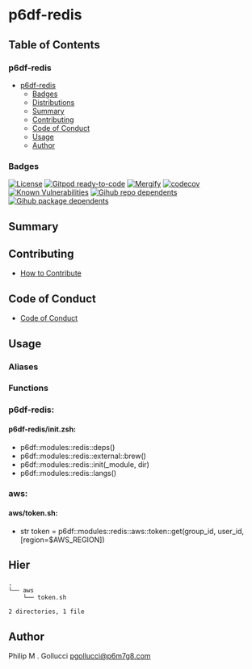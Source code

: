 # p6df-redis

## Table of Contents


### p6df-redis
- [p6df-redis](#p6df-redis)
  - [Badges](#badges)
  - [Distributions](#distributions)
  - [Summary](#summary)
  - [Contributing](#contributing)
  - [Code of Conduct](#code-of-conduct)
  - [Usage](#usage)
  - [Author](#author)

### Badges

[![License](https://img.shields.io/badge/License-Apache%202.0-yellowgreen.svg)](https://opensource.org/licenses/Apache-2.0)
[![Gitpod ready-to-code](https://img.shields.io/badge/Gitpod-ready--to--code-blue?logo=gitpod)](https://gitpod.io/#https://github.com/p6m7g8/p6df-redis)
[![Mergify](https://img.shields.io/endpoint.svg?url=https://gh.mergify.io/badges/p6m7g8/p6df-redis/&style=flat)](https://mergify.io)
[![codecov](https://codecov.io/gh/p6m7g8/p6df-redis/branch/master/graph/badge.svg?token=14Yj1fZbew)](https://codecov.io/gh/p6m7g8/p6df-redis)
[![Known Vulnerabilities](https://snyk.io/test/github/p6m7g8/p6df-redis/badge.svg?targetFile=package.json)](https://snyk.io/test/github/p6m7g8/p6df-redis?targetFile=package.json)
[![Gihub repo dependents](https://badgen.net/github/dependents-repo/p6m7g8/p6df-redis)](https://github.com/p6m7g8/p6df-redis/network/dependents?dependent_type=REPOSITORY)
[![Gihub package dependents](https://badgen.net/github/dependents-pkg/p6m7g8/p6df-redis)](https://github.com/p6m7g8/p6df-redis/network/dependents?dependent_type=PACKAGE)

## Summary

## Contributing

- [How to Contribute](CONTRIBUTING.md)

## Code of Conduct

- [Code of Conduct](https://github.com/p6m7g8/.github/blob/master/CODE_OF_CONDUCT.md)

## Usage


### Aliases


### Functions

### p6df-redis:

#### p6df-redis/init.zsh:

- p6df::modules::redis::deps()
- p6df::modules::redis::external::brew()
- p6df::modules::redis::init(_module, dir)
- p6df::modules::redis::langs()


### aws:

#### aws/token.sh:

- str token = p6df::modules::redis::aws::token::get(group_id, user_id, [region=$AWS_REGION])



## Hier
```text
.
└── aws
    └── token.sh

2 directories, 1 file
```
## Author

Philip M . Gollucci <pgollucci@p6m7g8.com>
